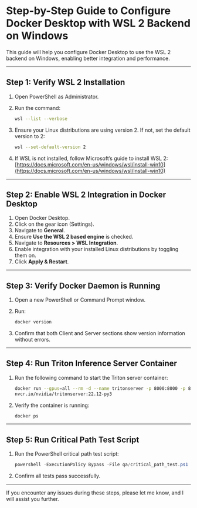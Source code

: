 # Step-by-Step Guide to Configure Docker Desktop with WSL 2 Backend on Windows

This guide will help you configure Docker Desktop to use the WSL 2 backend on Windows,
enabling better integration and performance.

---

## Step 1: Verify WSL 2 Installation

1. Open PowerShell as Administrator.
2. Run the command:

   ```bash
   wsl --list --verbose
   ```

3. Ensure your Linux distributions are using version 2. If not, set the default version to 2:

   ```bash
   wsl --set-default-version 2
   ```

4. If WSL is not installed, follow Microsoft’s guide to install WSL 2:  
   [https://docs.microsoft.com/en-us/windows/wsl/install-win10](https://docs.microsoft.com/en-us/windows/wsl/install-win10)

---

## Step 2: Enable WSL 2 Integration in Docker Desktop

1. Open Docker Desktop.
2. Click on the gear icon (Settings).
3. Navigate to **General**.
4. Ensure **Use the WSL 2 based engine** is checked.
5. Navigate to **Resources > WSL Integration**.
6. Enable integration with your installed Linux distributions by toggling them on.
7. Click **Apply & Restart**.

---

## Step 3: Verify Docker Daemon is Running

1. Open a new PowerShell or Command Prompt window.
2. Run:

   ```bash
   docker version
   ```

3. Confirm that both Client and Server sections show version information without errors.

---

## Step 4: Run Triton Inference Server Container

1. Run the following command to start the Triton server container:

   ```bash
   docker run --gpus=all --rm -d --name tritonserver -p 8000:8000 -p 8001:8001 -p 8002:8002 \
   nvcr.io/nvidia/tritonserver:22.12-py3
   ```

2. Verify the container is running:

   ```bash
   docker ps
   ```

---

## Step 5: Run Critical Path Test Script

1. Run the PowerShell critical path test script:

   ```powershell
   powershell -ExecutionPolicy Bypass -File qa/critical_path_test.ps1
   ```

2. Confirm all tests pass successfully.

---

If you encounter any issues during these steps, please let me know, and I will assist you further.

